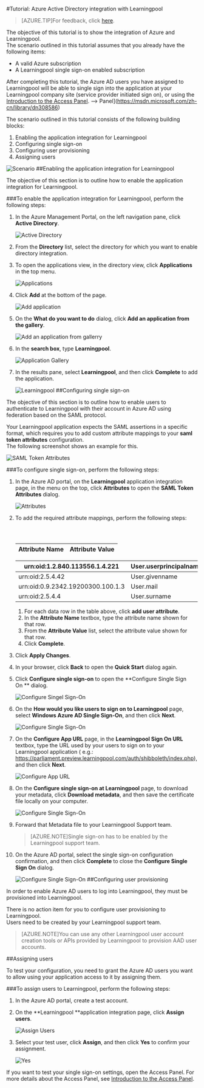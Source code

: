 <properties 
    pageTitle="Tutorial: Azure Active Directory integration with Learningpool | Windows Azure" 
    description="Learn how to use Learningpool with Azure Active Directory to enable single sign-on, automated provisioning, and more!" 
    services="active-directory" 
    authors="markusvi"  
    documentationCenter="na" 
    manager="stevenpo"/>
<tags
	ms.service="active-directory"
	ms.date="10/22/2015"
	wacn.date=""/>

#Tutorial: Azure Active Directory integration with Learningpool
<!-- keep by customization: begin -->
>[AZURE.TIP]For feedback, click [here](http://go.microsoft.com/fwlink/?LinkId=533920).
<!-- keep by customization: end -->
<!-- keep by customization: end -->
  
The objective of this tutorial is to show the integration of Azure and Learningpool.  
The scenario outlined in this tutorial assumes that you already have the following items:

-   A valid Azure subscription
-   A Learningpool single sign-on enabled subscription
  
After completing this tutorial, the Azure AD users you have assigned to Learningpool will be able to single sign into the application at your Learningpool company site (service provider initiated sign on), or using the [Introduction to the Access <!-- keep by customization: begin --><!-- deleted by customization <!-- keep by customization: end --> Panel](/documentation/articles/active-directory-saas-access-panel-introduction). <!-- keep by customization: begin --> --><!-- keep by customization: begin --> Panel](https://msdn.microsoft.com/zh-cn/library/dn308586) <!-- keep by customization: end --><!-- keep by customization: end -->
  
The scenario outlined in this tutorial consists of the following building blocks:

1.  Enabling the application integration for Learningpool
2.  Configuring single sign-on
3.  Configuring user provisioning
4.  Assigning users

![Scenario](./media/active-directory-saas-learningpool-tutorial/IC791166.png "Scenario")
##Enabling the application integration for Learningpool
  
The objective of this section is to outline how to enable the application integration for Learningpool.

###To enable the application integration for Learningpool, perform the following steps:

1.  In the Azure Management Portal, on the left navigation pane, click **Active Directory**.

    ![Active Directory](./media/active-directory-saas-learningpool-tutorial/IC700993.png "Active Directory")

2.  From the **Directory** list, select the directory for which you want to enable directory integration.

3.  To open the applications view, in the directory view, click **Applications** in the top menu.

    ![Applications](./media/active-directory-saas-learningpool-tutorial/IC700994.png "Applications")

4.  Click **Add** at the bottom of the page.

    ![Add application](./media/active-directory-saas-learningpool-tutorial/IC749321.png "Add application")

5.  On the **What do you want to do** dialog, click **Add an application from the gallery**.

    ![Add an application from gallerry](./media/active-directory-saas-learningpool-tutorial/IC749322.png "Add an application from gallerry")

6.  In the **search box**, type **Learningpool**.

    ![Application Gallery](./media/active-directory-saas-learningpool-tutorial/IC795073.png "Application Gallery")

7.  In the results pane, select **Learningpool**, and then click **Complete** to add the application.

    ![Learningpool](./media/active-directory-saas-learningpool-tutorial/IC809577.png "Learningpool")
##Configuring single sign-on
  
The objective of this section is to outline how to enable users to authenticate to Learningpool with their account in Azure AD using federation based on the SAML protocol.
  
Your Learningpool application expects the SAML assertions in a specific format, which requires you to add custom attribute mappings to your **saml token attributes** configuration.  
The following screenshot shows an example for this.

![SAML Token Attributes](./media/active-directory-saas-learningpool-tutorial/IC795074.png "SAML Token Attributes")

###To configure single sign-on, perform the following steps:

1.  In the Azure AD portal, on the **Learningpool** application integration page, in the menu on the top, click **Attributes** to open the **SAML Token Attributes** dialog.

    ![Attributes](./media/active-directory-saas-learningpool-tutorial/IC795075.png "Attributes")

2.  To add the required attribute mappings, perform the following steps:

    ###  

    |Attribute Name                |Attribute Value            |
	|------------------------------|---------------------------|

     urn:oid:1.2.840.113556.1.4.221 | User.userprincipalname
	|-------------------------------|--------------------------|  
	 urn:oid:2.5.4.42|User.givenname   
    |urn:oid:0.9.2342.19200300.100.1.3|User.mail
    |urn:oid:2.5.4.4|User.surname

    1.  For each data row in the table above, click **add user attribute**.
    2.  In the **Attribute Name** textbox, type the attribute name shown for that row.
    3.  From the **Attribute Value** list, select the attribute value shown for that row.
    4.  Click **Complete**.

3.  Click **Apply Changes**.

4.  In your browser, click **Back** to open the **Quick Start** dialog again.

5.  Click **Configure single sign-on** to open the **Configure Single Sign On ** dialog.

    ![Configure Singel Sign-On](./media/active-directory-saas-learningpool-tutorial/IC795076.png "Configure Singel Sign-On")

6.  On the **How would you like users to sign on to Learningpool** page, select **Windows Azure AD Single Sign-On**, and then click **Next**.

    ![Configure Single Sign-On](./media/active-directory-saas-learningpool-tutorial/IC795077.png "Configure Single Sign-On")

7.  On the **Configure App URL** page, in the **Learningpool Sign On URL** textbox, type the URL used by your users to sign on to your Learningpool application ( e.g.: 
https://parliament.preview.learningpool.com/auth/shibboleth/index.php), and then click **Next**.

    ![Configure App URL](./media/active-directory-saas-learningpool-tutorial/IC795078.png "Configure App URL")

8.  On the **Configure single sign-on at Learningpool** page, to download your metadata, click **Download metadata**, and then save the certificate file locally on your computer.

    ![Configure Single Sign-On](./media/active-directory-saas-learningpool-tutorial/IC795079.png "Configure Single Sign-On")

9.  Forward that Metadata file to your Learningpool Support team.

    >[AZURE.NOTE]Single sign-on has to be enabled by the Learningpool support team.

10. On the Azure AD portal, select the single sign-on configuration confirmation, and then click **Complete** to close the **Configure Single Sign On** dialog.

    ![Configure Single Sign-On](./media/active-directory-saas-learningpool-tutorial/IC795080.png "Configure Single Sign-On")
##Configuring user provisioning
  
In order to enable Azure AD users to log into Learningpool, they must be provisioned into Learningpool.
  
There is no action item for you to configure user provisioning to Learningpool.  
Users need to be created by your Learningpool support team.

>[AZURE.NOTE]You can use any other Learningpool user account creation tools or APIs provided by Learningpool to provision AAD user accounts.

##Assigning users
  
To test your configuration, you need to grant the Azure AD users you want to allow using your application access to it by assigning them.

###To assign users to Learningpool, perform the following steps:

1.  In the Azure AD portal, create a test account.

2.  On the **Learningpool **application integration page, click **Assign users**.

    ![Assign Users](./media/active-directory-saas-learningpool-tutorial/IC795081.png "Assign Users")

3.  Select your test user, click **Assign**, and then click **Yes** to confirm your assignment.

    ![Yes](./media/active-directory-saas-learningpool-tutorial/IC767830.png "Yes")
  
If you want to test your single sign-on settings, open the Access Panel. For more details about the Access Panel, see [Introduction to the Access Panel](/documentation/articles/active-directory-saas-access-panel-introduction).